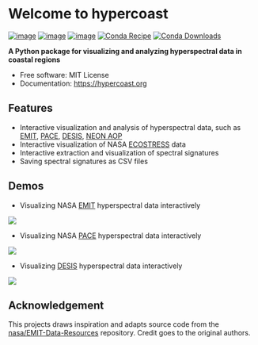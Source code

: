 # Welcome to hypercoast

[![image](https://img.shields.io/pypi/v/HyperCoast.svg)](https://pypi.python.org/pypi/HyperCoast)
[![image](https://static.pepy.tech/badge/hypercoast)](https://pepy.tech/project/hypercoast)
[![image](https://img.shields.io/conda/vn/conda-forge/hypercoast.svg)](https://anaconda.org/conda-forge/hypercoast)
[![Conda Recipe](https://img.shields.io/badge/recipe-hypercoast-green.svg)](https://github.com/conda-forge/hypercoast-feedstock)
[![Conda Downloads](https://img.shields.io/conda/dn/conda-forge/hypercoast.svg)](https://anaconda.org/conda-forge/hypercoast)

**A Python package for visualizing and analyzing hyperspectral data in coastal regions**

-   Free software: MIT License
-   Documentation: <https://hypercoast.org>

## Features

-   Interactive visualization and analysis of hyperspectral data, such as [EMIT](https://earth.jpl.nasa.gov/emit), [PACE](https://pace.gsfc.nasa.gov), [DESIS](https://www.earthdata.nasa.gov/s3fs-public/imported/DESIS_TCloud_Mar0421.pdf), [NEON AOP](https://data.neonscience.org/data-products/DP3.30006.001)
-   Interactive visualization of NASA [ECOSTRESS](https://ecostress.jpl.nasa.gov) data
-   Interactive extraction and visualization of spectral signatures
-   Saving spectral signatures as CSV files

## Demos

-   Visualizing NASA [EMIT](https://earth.jpl.nasa.gov/emit) hyperspectral data interactively

![](https://i.imgur.com/zeyABMq.gif)

-   Visualizing NASA [PACE](https://pace.gsfc.nasa.gov) hyperspectral data interactively

![](https://i.imgur.com/HBMjW6o.gif)

-   Visualizing [DESIS](https://www.earthdata.nasa.gov/s3fs-public/imported/DESIS_TCloud_Mar0421.pdf) hyperspectral data interactively

![](https://i.imgur.com/PkwOPN5.gif)

## Acknowledgement

This projects draws inspiration and adapts source code from the [nasa/EMIT-Data-Resources](https://github.com/nasa/EMIT-Data-Resources) repository. Credit goes to the original authors.
